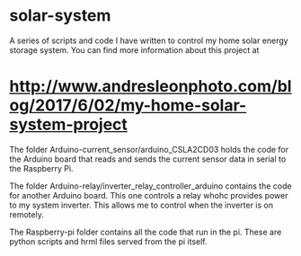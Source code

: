 # solar-system
A series of scripts and code I have written to control my home solar energy storage system. You can find more information about this project at 

# http://www.andresleonphoto.com/blog/2017/6/02/my-home-solar-system-project

The folder Arduino-current_sensor/arduino_CSLA2CD03 holds the code for the Arduino board that reads and sends the current sensor data in serial to the Raspberry Pi.

The folder Arduino-relay/inverter_relay_controller_arduino contains the code for another Arduino board. This one controls a relay whohc provides power to my system inverter. This allows me to control when the inverter is on remotely.

The Raspberry-pi folder contains all the code that run in the pi. These are python scripts and hrml files served from the pi itself. 
